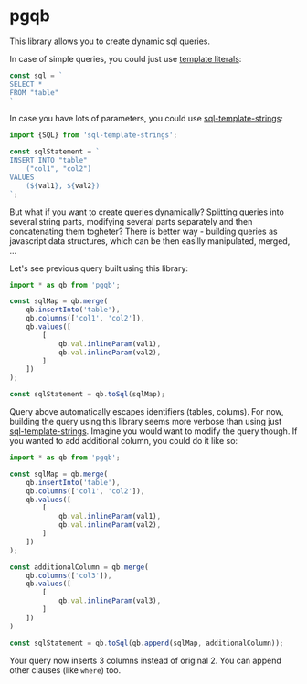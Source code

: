 # pgqb

This library allows you to create dynamic sql queries.

In case of simple queries, you could just use [template literals][template_literals]:
```javascript
const sql = `
SELECT *
FROM "table"
`
```

In case you have lots of parameters, you could use [sql-template-strings][sql_template_strings]:
```javascript
import {SQL} from 'sql-template-strings';

const sqlStatement = `
INSERT INTO "table"
    ("col1", "col2")
VALUES
    (${val1}, ${val2})
`;
```

But what if you want to create queries dynamically? Splitting queries into several string parts, modifying several parts separately and then concatenating them togheter? There is better way - building queries as javascript data structures, which can be then easilly manipulated, merged, ...

Let's see previous query built using this library:
```javascript
import * as qb from 'pgqb';

const sqlMap = qb.merge(
    qb.insertInto('table'),
    qb.columns(['col1', 'col2']),
    qb.values([
        [
            qb.val.inlineParam(val1),
            qb.val.inlineParam(val2),
        ]
    ])
);

const sqlStatement = qb.toSql(sqlMap);
```

Query above automatically escapes identifiers (tables, colums). For now, building the query using this library seems more verbose than using just [sql-template-strings][sql_template_strings]. Imagine you would want to modify the query though. If you wanted to add additional column, you could do it like so:
```javascript
import * as qb from 'pgqb';

const sqlMap = qb.merge(
    qb.insertInto('table'),
    qb.columns(['col1', 'col2']),
    qb.values([
        [
            qb.val.inlineParam(val1),
            qb.val.inlineParam(val2),
        ]
    ])
);

const additionalColumn = qb.merge(
    qb.columns(['col3']),
    qb.values([
        [
            qb.val.inlineParam(val3),
        ]
    ])
)

const sqlStatement = qb.toSql(qb.append(sqlMap, additionalColumn));
```

Your query now inserts 3 columns instead of original 2. You can append other clauses (like `where`) too.

[template_literals]: https://developer.mozilla.org/cs/docs/Web/JavaScript/Reference/Template_literals
[sql_template_strings]: https://www.npmjs.com/package/sql-template-strings
